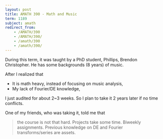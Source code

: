 ```yaml
---
layout: post
title: AMATH 390 - Math and Music
term: 1189
subject: amath
redirect_from:
    - /AMATH/390
    - /AMATH/390/
    - /amath/390
    - /amath/390/
---
```



During this term, it was taught by a PhD student, Phillips, Brendon Christopher. He has some backgrounds (8 years) of music.

After I realized that
- It is math heavy, instead of focusing on music analysis,
- My lack of Fourier/DE knowledge,

I just audited for about 2~3 weeks. So I plan to take it 2 years later if no time conflicts.

One of my friends, who was taking it, told me that
> the course is not that hard. Projects take some time. Biweekly assignments. Previous knowledge on DE and Fourier transforms/series are assets.
